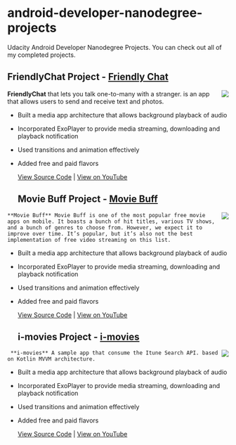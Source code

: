 # android-developer-nanodegree-projects
Udacity Android Developer Nanodegree Projects. You can check out all of my completed projects. 

## FriendlyChat Project - [Friendly Chat](https://github.com/surajsahani/Friendly-chat.git)
<image align="right" src="https://github.com/surajsahani/Friendly-chat/blob/master/app/src/main/res/mipmap-xxhdpi/ic_launcher.png">
  
  **FriendlyChat** that lets you talk one-to-many with a stranger. is an app that allows users to send and receive text and photos. 
  
* Built a media app architecture that allows background playback of audio
* Incorporated ExoPlayer to provide media streaming, downloading and playback notification
* Used transitions and animation effectively
* Added free and paid flavors
  
  [View Source Code](https://github.com/surajsahani/Friendly-chat.git) | [View on YouTube](https://youtu.be/EuuCu4429q4)
  
  ## Movie Buff Project - [Movie Buff](https://github.com/surajsahani/Friendly-chat.git)
<image align="right" src="https://github.com/surajsahani/Friendly-chat/blob/master/app/src/main/res/mipmap-xxhdpi/ic_launcher.png">
  
    **Movie Buff** Movie Buff is one of the most popular free movie apps on mobile. It boasts a bunch of hit titles, various TV shows, and a bunch of genres to choose from. However, we expect it to improve over time. It’s popular, but it’s also not the best implementation of free video streaming on this list. 
  
* Built a media app architecture that allows background playback of audio
* Incorporated ExoPlayer to provide media streaming, downloading and playback notification
* Used transitions and animation effectively
* Added free and paid flavors
  
  [View Source Code](https://github.com/surajsahani/Movie-Buff.git) | [View on YouTube](https://youtu.be/EuuCu4429q4)
  
  ## i-movies Project - [i-movies](https://github.com/surajsahani/Friendly-chat.git)
<image align="right" src="https://github.com/surajsahani/Friendly-chat/blob/master/app/src/main/res/mipmap-xxhdpi/ic_launcher.png">
  
     **i-movies** A sample app that consume the Itune Search API. based on Kotlin MVVM architecture. 
  
* Built a media app architecture that allows background playback of audio
* Incorporated ExoPlayer to provide media streaming, downloading and playback notification
* Used transitions and animation effectively
* Added free and paid flavors
  
  [View Source Code](https://github.com/surajsahani/i-movies.git) | [View on YouTube](https://youtu.be/EuuCu4429q4)
